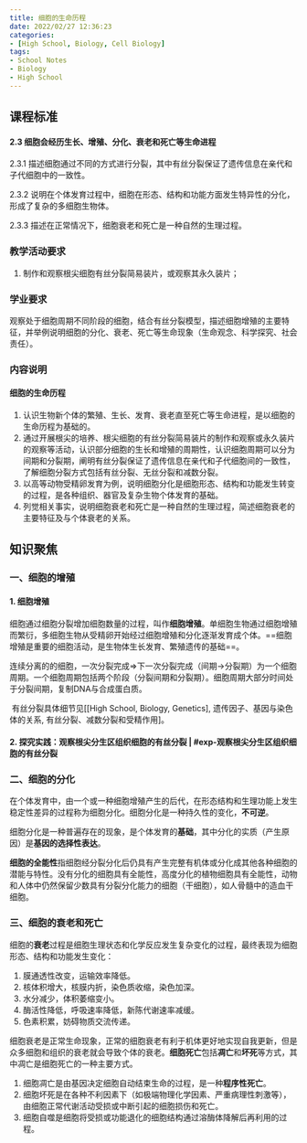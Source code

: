 ```yaml
---
title: 细胞的生命历程
date: 2022/02/27 12:36:23
categories:
- [High School, Biology, Cell Biology]
tags:
- School Notes
- Biology
- High School
---
```


## 课程标准

#### 2.3 细胞会经历生长、增殖、分化、衰老和死亡等生命进程

2.3.1 描述细胞通过不同的方式进行分裂，其中有丝分裂保证了遗传信息在亲代和子代细胞中的一致性。

2.3.2 说明在个体发育过程中，细胞在形态、结构和功能方面发生特异性的分化，形成了复杂的多细胞生物体。

2.3.3 描述在正常情况下，细胞衰老和死亡是一种自然的生理过程。

### 教学活动要求

1. 制作和观察根尖细胞有丝分裂简易装片，或观察其永久装片；

### 学业要求

​	观察处于细胞周期不同阶段的细胞，结合有丝分裂模型，描述细胞增殖的主要特征，并举例说明细胞的分化、衰老、死亡等生命现象（生命观念、科学探究、社会责任）。

### 内容说明

#### 细胞的生命历程

1. 认识生物新个体的繁殖、生长、发育、衰老直至死亡等生命进程，是以细胞的生命历程为基础的。
2. 通过开展根尖的培养、根尖细胞的有丝分裂简易装片的制作和观察或永久装片的观察等活动，认识部分细胞的生长和增殖的周期性，认识细胞周期可以分为间期和分裂期，阐明有丝分裂保证了遗传信息在亲代和子代细胞间的一致性，了解细胞分裂方式包括有丝分裂、无丝分裂和减数分裂。
3. 以高等动物受精卵发育为例，说明细胞分化是细胞形态、结构和功能发生转变的过程，是各种组织、器官及复杂生物个体发育的基础。
4. 列觉相关事实，说明细胞衰老和死亡是一种自然的生理过程，简述细胞衰老的主要特征及与个体衰老的关系。

## 知识聚焦

### 一、细胞的增殖

#### 1. 细胞增殖

​	细胞通过细胞分裂增加细胞数量的过程，叫作**细胞增殖**。单细胞生物通过细胞增殖而繁衍，多细胞生物从受精卵开始经过细胞增殖和分化逐渐发育成个体。==细胞增殖是重要的细胞活动，是生物体生长发育、繁殖遗传的基础==。

​	连续分离的的细胞，一次分裂完成⇒下一次分裂完成（间期→分裂期）为一个细胞周期。一个细胞周期包括两个阶段（分裂间期和分裂期）。细胞周期大部分时间处于分裂间期，复制DNA与合成蛋白质。

​	有丝分裂具体细节见[[High School, Biology, Genetics], 遗传因子、基因与染色体的关系, 有丝分裂、减数分裂和受精作用]。 

#### 2. 探究实践：观察根尖分生区组织细胞的有丝分裂 | #exp-观察根尖分生区组织细胞的有丝分裂

### 二、细胞的分化

​	在个体发育中，由一个或一种细胞增殖产生的后代，在形态结构和生理功能上发生稳定性差异的过程称为细胞分化。细胞分化是一种持久性的变化，**不可逆**。

​	细胞分化是一种普遍存在的现象，是个体发育的**基础**，其中分化的实质（产生原因）是**基因的选择性表达**。

​	**细胞的全能性**指细胞经分裂分化后仍具有产生完整有机体或分化成其他各种细胞的潜能与特性。没有分化的细胞具有全能性，高度分化的植物细胞具有全能性，动物和人体中仍然保留少数具有分裂分化能力的细胞（干细胞），如人骨髓中的造血干细胞。

### 三、细胞的衰老和死亡

​	细胞的**衰老**过程是细胞生理状态和化学反应发生复杂变化的过程，最终表现为细胞形态、结构和功能发生变化：

1. 膜通透性改变，运输效率降低。
2. 核体积增大，核膜内折，染色质收缩，染色加深。
3. 水分减少，体积萎缩变小。
4. 酶活性降低，呼吸速率降低，新陈代谢速率减缓。
5. 色素积累，妨碍物质交流传递。

​	细胞衰老是正常生命现象，正常的细胞衰老有利于机体更好地实现自我更新，但是众多细胞和组织的衰老就会导致个体的衰老。**细胞死亡**包括**凋亡**和**坏死**等方式，其中凋亡是细胞死亡的一种主要方式。

1. 细胞凋亡是由基因决定细胞自动结束生命的过程，是一种**程序性死亡**。
2. 细胞坏死是在各种不利因素下（如极端物理化学因素、严重病理性刺激等），由细胞正常代谢活动受损或中断引起的细胞损伤和死亡。
3. 细胞自噬是细胞将受损或功能退化的细胞结构通过溶酶体降解后再利用的过程。
